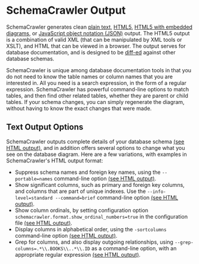 # SchemaCrawler Output

SchemaCrawler generates clean [plain
text,](snapshot-examples/snapshot.txt) 
[HTML5,](snapshot-examples/snapshot.html) [HTML5 with embedded
diagrams,](snapshot-examples/snapshot.svg.html) or [JavaScript object
notation (JSON)](snapshot-examples/snapshot.json) output. The HTML5
output is a combination of valid XML (that can be manipulated by XML
tools or XSLT), and HTML that can be viewed in a browser. The output
serves for database documentation, and is designed to be
[diff-ed](https://en.wikipedia.org/wiki/Diff) against other database
schemas.

SchemaCrawler is unique among database documentation tools in that you
do not need to know the table names or column names that you are
interested in. All you need is a search expression, in the form of a
regular expression. SchemaCrawler has powerful command-line options to
match tables, and then find other related tables, whether they are
parent or child tables. If your schema changes, you can simply
regenerate the diagram, without having to know the exact changes that
were made.

## Text Output Options

SchemaCrawler outputs complete details of your database schema [(see
HTML output)](html-examples/html.html), and in addition offers several
options to change what you see on the database diagram. Here are a few
variations, with examples in SchemaCrawler's HTML output format:

- Suppress schema names and foreign key names, using the
  `--portable=names` command-line option [(see
  HTML output)](html-examples/html_2_portablenames.html).
- Show significant columns, such as primary and foreign key columns,
  and columns that are part of unique indexes. Use the
  `--info-level=standard --command=brief` command-line option [(see
  HTML output)](html-examples/html_3_important_columns.html).
- Show column ordinals, by setting configuration option
  `schemacrawler.format.show_ordinal_numbers=true` in the
  configuration file [(see
  HTML output)](html-examples/html_4_ordinals.html).
- Display columns in alphabetical order, using the `-sortcolumns`
  command-line option [(see
  HTML output)](html-examples/html_5_alphabetical.html).
- Grep for columns, and also display outgoing relationships, using
  `--grep-columns=.*\\.BOOKS\\..*\\.ID` as a command-line option, with
  an appropriate regular expression [(see
  HTML output)](html-examples/html_6_grep.html).
